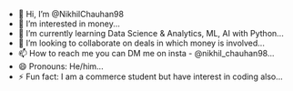 - 👋 Hi, I’m @NikhilChauhan98
- 👀 I’m interested in money...
- 🌱 I’m currently learning Data Science & Analytics, ML, AI with Python...
- 💞️ I’m looking to collaborate on deals in which money is involved...
- 📫 How to reach me you can DM me on insta - @nikhil_chauhan98...
- 😄 Pronouns: He/him...
- ⚡ Fun fact: I am a commerce student but have interest in coding also...

<!---
NikhilChauhan98/NikhilChauhan98 is a ✨ special ✨ repository because its `README.md` (this file) appears on your GitHub profile.
You can click the Preview link to take a look at your changes.
--->

